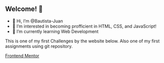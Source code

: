 
## Welcome! 👋
- 👋 Hi, I’m @Bautista-Juan
- 👀 I’m interested in becoming profficient in HTML, CSS, and JavaScript!
- 🌱 I’m currently learning Web Development


This is one of my first Challenges by the website below.
Also one of my first assignments using git repository.

[Frontend Mentor](https://www.frontendmentor.io) 




